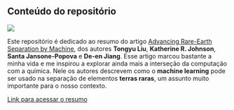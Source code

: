 ## Conteúdo do repositório

![](https://pubs.acs.org/cms/10.1021/jaaucr.2022.2.issue-6/asset/181a3f84-0918-a3f8-b091-1a3f84b09181/jaaucr.2022.2.issue-6.largecover.jpg)

Este repositório é dedicado ao resumo do artigo [Advancing Rare-Earth Separation by Machine](https://pubs.acs.org/doi/10.1021/jacsau.2c00122?fig=fig3&ref=pdf#fig3), dos autores **Tongyu Liu**, **Katherine R. Johnson**, **Santa Jansone-Popova** e **De-en Jiang**. Esse artigo marcou bastante a minha vida e me inspirou a explorar ainda mais a interseção da computação com a química. Nele os autores descrevem como o **machine learning** pode ser usado na separação de elementos **terras raras**, um assunto muito importante para o nosso contexto.

[Link para acessar o resumo]()